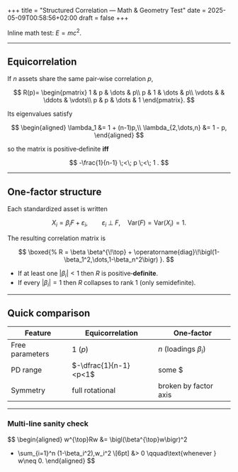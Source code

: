 +++
title = "Structured Correlation — Math & Geometry Test"
date = 2025-05-09T00:58:56+02:00
draft = false
+++


Inline math test: $E = mc^2$.

---

## Equicorrelation

If $n$ assets share the same pair‑wise correlation $p$,

$$
R(p)=
\begin{pmatrix}
1 & p & \dots & p\\
p & 1 & \dots & p\\
\vdots & & \ddots & \vdots\\
p & p & \dots & 1
\end{pmatrix}.
$$

Its eigenvalues satisfy

$$
\begin{aligned}
\lambda_1 &= 1 + (n-1)p,\\
\lambda_{2,\dots,n} &= 1 - p,
\end{aligned}
$$

so the matrix is positive‑definite **iff**

$$
-\frac{1}{n-1} \;<\; p \;<\; 1 .
$$

---

## One‑factor structure

Each standardized asset is written  

$$
X_i = \beta_i F + \varepsilon_i,
\qquad
\varepsilon_i \;\bot\; F,
\quad
\mathrm{Var}(F)=\mathrm{Var}(X_i)=1 .
$$

The resulting correlation matrix is

$$
\boxed{%
R = \beta \beta^{\!\top}
    + \operatorname{diag}\!\bigl(1-\beta_1^2,\dots,1-\beta_n^2\bigr)
}.
$$

* If at least one $|\beta_i|<1$ then $R$ is positive‑**definite**.  
* If every $|\beta_i|=1$ then $R$ collapses to rank 1 (only semidefinite).

---

## Quick comparison

| Feature | Equicorrelation | One‑factor |
|---------|-----------------|------------|
| Free parameters | 1 ($p$) | $n$ (loadings $\beta_i$) |
| PD range | $-\dfrac{1}{n-1}<p<1$ | some $|\beta_i|<1$ |
| Symmetry | full rotational | broken by factor axis |

---

### Multi‑line sanity check

$$
\begin{aligned}
w^{\top}Rw &=
  \bigl(\beta^{\top}w\bigr)^2
  + \sum_{i=1}^n (1-\beta_i^2)\,w_i^2 \\[6pt]
&> 0
\qquad\text{whenever } w\neq 0.
\end{aligned}
$$
